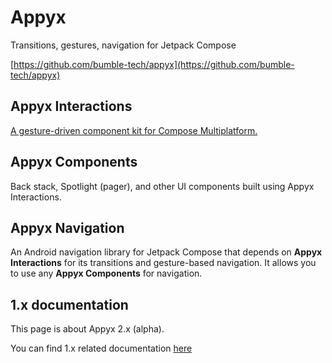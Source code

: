 # Appyx


Transitions, gestures, navigation for Jetpack Compose

[https://github.com/bumble-tech/appyx](https://github.com/bumble-tech/appyx)

## Appyx Interactions

[A gesture-driven component kit for Compose Multiplatform.](interactions/index.md)


## Appyx Components

Back stack, Spotlight (pager), and other UI components built using Appyx Interactions.


## Appyx Navigation

An Android navigation library for Jetpack Compose that depends on **Appyx Interactions** for its transitions and gesture-based navigation. It allows you to use any **Appyx Components** for navigation.


## 1.x documentation

This page is about Appyx 2.x (alpha).

You can find 1.x related documentation [here](1.x/index.md)

